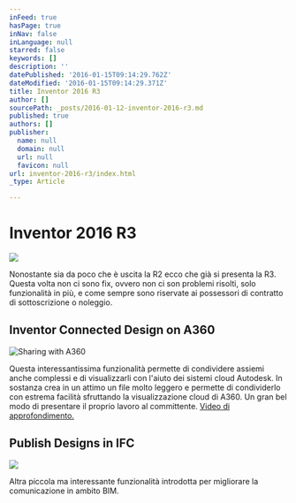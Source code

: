 ```yaml
---
inFeed: true
hasPage: true
inNav: false
inLanguage: null
starred: false
keywords: []
description: ''
datePublished: '2016-01-15T09:14:29.762Z'
dateModified: '2016-01-15T09:14:29.371Z'
title: Inventor 2016 R3
author: []
sourcePath: _posts/2016-01-12-inventor-2016-r3.md
published: true
authors: []
publisher:
  name: null
  domain: null
  url: null
  favicon: null
url: inventor-2016-r3/index.html
_type: Article

---
```

# 

# Inventor 2016 R3
![](https://s3-us-west-2.amazonaws.com/the-grid-img/p/19949c83fee63f17abdc9b770a25440cf40ebb98.png)

Nonostante sia da poco che è uscita la R2 ecco che già si presenta la R3\. Questa volta non ci sono fix, ovvero non ci son problemi risolti, solo funzionalità in più, e come sempre sono riservate ai possessori di contratto di sottoscrizione o noleggio.

## Inventor Connected Design on A360
![Sharing with A360](https://s3-us-west-2.amazonaws.com/the-grid-img/p/aee04340d3924204d8cd92fb9b5f6fa519d3a8db.png)

Questa interessantissima funzionalità permette di condividere assiemi anche complessi e di visualizzarli con l'aiuto dei sistemi cloud Autodesk. In sostanza crea in un attimo un file molto leggero e permette di condividerlo con estrema facilità sfruttando la visualizzazione cloud di A360\. Un gran bel modo di presentare il proprio lavoro al committente. [Video di approfondimento.][0]

## Publish Designs in IFC
![](https://the-grid-user-content.s3-us-west-2.amazonaws.com/95fca3c7-5a56-446b-b5b6-218ded43925f.png)

Altra piccola ma interessante funzionalità introdotta per migliorare la comunicazione in ambito BIM.

[0]: https://www.youtube.com/watch?v=bxvzwrER_6Q
